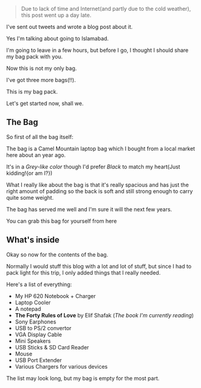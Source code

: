 > Due to lack of time and Internet(and partly due to the cold weather), this post went up a day late.

I've sent out tweets and wrote a blog post about it.

Yes I'm talking about going to Islamabad.

I'm going to leave in a few hours, but before I go, I thought I should share my bag pack with you.

Now this is not my only bag.

I've got three more bags(!!).

This is my bag pack.

Let's get started now, shall we.

## The Bag

So first of all the bag itself:

The bag is a Camel Mountain laptop bag which I bought from a local market here about an year ago.

It's in a *Grey-like color* though I'd prefer *Black* to match my heart(Just kidding!{or am I?})

What I really like about the bag is that it's really spacious and has just the right amount of padding so the back is soft and still strong enough to carry quite some weight.

The bag has served me well and I'm sure it will the next few years.

You can grab this bag for yourself from here

## What's inside

Okay so now for the contents of the bag.

Normally I would stuff this blog with a lot and lot of stuff, but since I had to pack light for this trip, I only added things that I really needed.

Here's a list of everything:

 - My HP 620 Notebook + Charger
 - Laptop Cooler
 - A notepad
 - **The Forty Rules of Love** by Elif Shafak (*The book I'm currently reading*)
 - Sony Earphones
 - USB to PS/2 convertor
 - VGA Display Cable
 - Mini Speakers
 - USB Sticks & SD Card Reader
 - Mouse
 - USB Port Extender
 - Various Chargers for various devices

The list may look long, but my bag is empty for the most part.
